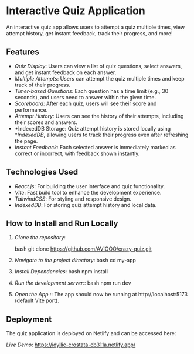 # Interactive Quiz Application

An interactive quiz app allows users to attempt a quiz multiple times, view attempt history, get instant feedback, track their progress, and more!

## Features

- *Quiz Display*: Users can view a list of quiz questions, select answers, and get instant feedback on each answer.
- *Multiple Attempts*: Users can attempt the quiz multiple times and keep track of their progress.
- *Timer-based Questions*: Each question has a time limit (e.g., 30 seconds), and users need to answer within the given time.
- *Scoreboard*: After each quiz, users will see their score and performance.
- *Attempt History*: Users can see the history of their attempts, including their scores and answers.
- *IndexedDB Storage: Quiz attempt history is stored locally using **IndexedDB*, allowing users to track their progress even after refreshing the page.
- *Instant Feedback*: Each selected answer is immediately marked as correct or incorrect, with feedback shown instantly.

## Technologies Used

- *React.js*: For building the user interface and quiz functionality.
- *Vite*: Fast build tool to enhance the development experience.
- *TailwindCSS*: For styling and responsive design.
- *IndexedDB*: For storing quiz attempt history and local data.

## How to Install and Run Locally

1. *Clone the repository*:
   
   bash
   git clone https://github.com/AVIOOO/crazy-quiz.git
   

2. *Navigate to the project directory*:
bash
    cd my-app

3. *Install Dependencies*:
bash
    npm install

4. *Run the development server:*:
bash
    npm run dev

5. *Open the App :*:
The app should now be running at http://localhost:5173 (default Vite port).


## Deployment

The quiz application is deployed on Netlify and can be accessed here:

*Live Demo*: https://idyllic-crostata-cb311a.netlify.app/
